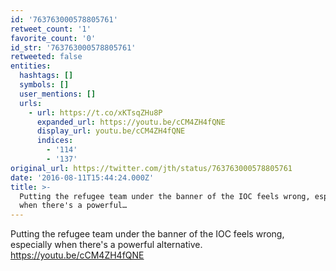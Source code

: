 ```yaml
---
id: '763763000578805761'
retweet_count: '1'
favorite_count: '0'
id_str: '763763000578805761'
retweeted: false
entities:
  hashtags: []
  symbols: []
  user_mentions: []
  urls:
    - url: https://t.co/xKTsqZHu8P
      expanded_url: https://youtu.be/cCM4ZH4fQNE
      display_url: youtu.be/cCM4ZH4fQNE
      indices:
        - '114'
        - '137'
original_url: https://twitter.com/jth/status/763763000578805761
date: '2016-08-11T15:44:24.000Z'
title: >-
  Putting the refugee team under the banner of the IOC feels wrong, especially
  when there's a powerful…
---
```


Putting the refugee team under the banner of the IOC feels wrong, especially when there's a powerful alternative. https://youtu.be/cCM4ZH4fQNE